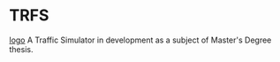 # TRFS

[logo](core/assets/img/logos/TRFSlogo.png)
A Traffic Simulator in development as a subject of Master's Degree thesis.
